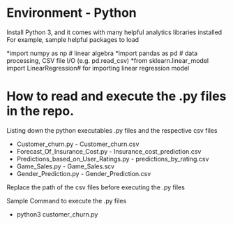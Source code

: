 # Environment - Python

Install Python 3, and it comes with many helpful analytics libraries installed
 For example, sample helpful packages to load

*import numpy as np # linear algebra
*import pandas as pd # data processing, CSV file I/O (e.g. pd.read_csv)
*from sklearn.linear_model import LinearRegression# for importing linear regression model

# How to read and execute the .py files in the repo.

Listing down the python executables .py files and the respective csv files
* Customer_churn.py - Customer_churn.csv
* Forecast_Of_Insurance_Cost.py - Insurance_cost_prediction.csv
* Predictions_based_on_User_Ratings.py - predictions_by_rating.csv
* Game_Sales.py - Game_Sales.scv
* Gender_Prediction.py - Gender_Prediction.csv

Replace the path of the csv files before executing the .py files

Sample Command to execute the .py files
* python3 customer_churn.py

